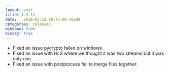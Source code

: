 ```yaml
---
layout: post
title: 1.9.11
date:   2018-03-12 00:43:00 +0100
categories: releases
windows: true
binary: true
---
```


* Fixed an issue pycrypto failed on windows
* Fixed an issue with HLS where we thought it was two streams but it was only one.
* Fixed an issue with postprocess fail to merge files together.
